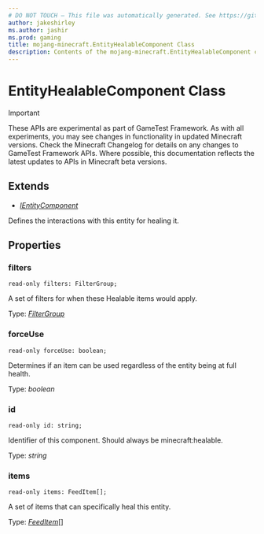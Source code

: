 ```yaml
---
# DO NOT TOUCH — This file was automatically generated. See https://github.com/Mojang/MinecraftScriptingApiDocsGenerator to modify descriptions, examples, etc.
author: jakeshirley
ms.author: jashir
ms.prod: gaming
title: mojang-minecraft.EntityHealableComponent Class
description: Contents of the mojang-minecraft.EntityHealableComponent class.
---
```

# EntityHealableComponent Class
>[!IMPORTANT]
>These APIs are experimental as part of GameTest Framework. As with all experiments, you may see changes in functionality in updated Minecraft versions. Check the Minecraft Changelog for details on any changes to GameTest Framework APIs. Where possible, this documentation reflects the latest updates to APIs in Minecraft beta versions.

## Extends
- [*IEntityComponent*](IEntityComponent.md)

Defines the interactions with this entity for healing it.

## Properties
### **filters**
`read-only filters: FilterGroup;`

A set of filters for when these Healable items would apply.

Type: [*FilterGroup*](FilterGroup.md)

### **forceUse**
`read-only forceUse: boolean;`

Determines if an item can be used regardless of the entity being at full health.

Type: *boolean*

### **id**
`read-only id: string;`

Identifier of this component. Should always be minecraft:healable.

Type: *string*

### **items**
`read-only items: FeedItem[];`

A set of items that can specifically heal this entity.

Type: [*FeedItem*](FeedItem.md)[]

